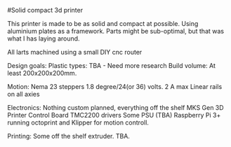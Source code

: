 #Solid compact 3d printer

This printer is made to be as solid and compact at possible. Using aluminium plates as a framework. Parts might be sub-optimal, but that was what I has laying around.

All larts machined using a small DIY cnc router

Design goals:
Plastic types:
TBA - Need more research
Build volume:
At least 200x200x200mm.

Motion:
Nema 23 steppers 1.8 degree/24(or 36) volts. 2 A max
Linear rails on all axies

Electronics:
Nothing custom planned, everything off the shelf
MKS Gen 3D Printer Control Board
TMC2200 drivers
Some PSU (TBA)
Raspberry Pi 3+ running octoprint and Klipper for motion controll.

Printing:
Some off the shelf extruder. TBA.
